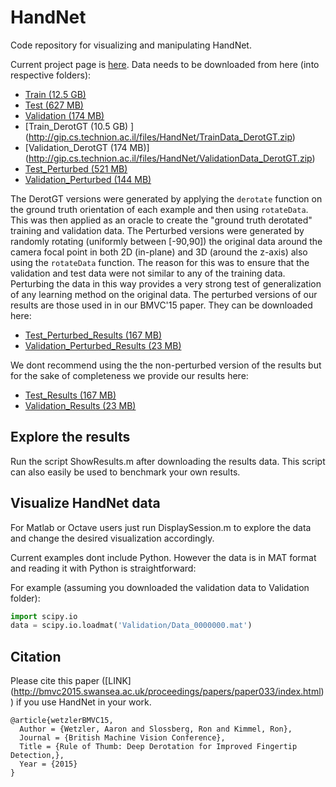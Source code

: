 # HandNet
Code repository for visualizing and manipulating HandNet.

Current project page is [here](http://www.cs.technion.ac.il/~twerd/HandNet/). 
Data needs to be downloaded from here (into respective folders):
* [Train (12.5 GB) ](http://gip.cs.technion.ac.il/files/HandNet/TrainData.rar)
* [Test (627 MB) ](http://gip.cs.technion.ac.il/files/HandNet/TestData.zip)
* [Validation (174 MB)](http://gip.cs.technion.ac.il/files/HandNet/ValidationData.zip)
* [Train_DerotGT (10.5 GB) ] (http://gip.cs.technion.ac.il/files/HandNet/TrainData_DerotGT.zip)
* [Validation_DerotGT (174 MB)] (http://gip.cs.technion.ac.il/files/HandNet/ValidationData_DerotGT.zip)
* [Test_Perturbed (521 MB) ](http://gip.cs.technion.ac.il/files/HandNet/TestData_Perturbed.zip)
* [Validation_Perturbed (144 MB)](http://gip.cs.technion.ac.il/files/HandNet/ValidationData_Perturbed.zip)

The DerotGT versions were generated by applying the ```derotate``` function on the ground truth
orientation of each example and then using ```rotateData```. This was then applied as an oracle to create the "ground truth
derotated" training and validation data. 
The Perturbed versions were generated by randomly rotating (uniformly between [-90,90]) the 
original data around the camera focal point in both 2D (in-plane) and 3D (around the z-axis)
also using the ```rotateData``` function. 
The reason for this was to ensure that the validation and test data were not similar to any of the 
training data. Perturbing the data in this way provides a very strong test of generalization
of any learning method on the original data. The perturbed versions of our results are those used in
in our BMVC'15 paper. They can be downloaded here:
* [Test_Perturbed_Results (167 MB)](http://gip.cs.technion.ac.il/files/HandNet/TestData_Perturbed_Results.mat)
* [Validation_Perturbed_Results (23 MB)](http://gip.cs.technion.ac.il/files/HandNet/ValidationData_Perturbed_Results.mat)

We dont recommend using the the non-perturbed version of the results but for the sake of completeness
we provide our results here:
* [Test_Results (167 MB)](http://gip.cs.technion.ac.il/files/HandNet/TestData_Results.mat)
* [Validation_Results (23 MB)](http://gip.cs.technion.ac.il/files/HandNet/ValidationData_Results.mat)

## Explore the results
Run the script ShowResults.m after downloading the results data. This script can also easily be used to benchmark your own
results.

## Visualize HandNet data
For Matlab or Octave users just run DisplaySession.m to explore the data and change
the desired visualization accordingly. 

Current examples dont include Python. However the data is in MAT format
and reading it with Python is straightforward:

For example (assuming you downloaded the validation data to Validation folder):
```python
import scipy.io
data = scipy.io.loadmat('Validation/Data_0000000.mat')
```

## Citation
Please cite this paper ([LINK] (http://bmvc2015.swansea.ac.uk/proceedings/papers/paper033/index.html)) if you use HandNet in your work.

    @article{wetzlerBMVC15,
      Author = {Wetzler, Aaron and Slossberg, Ron and Kimmel, Ron},
      Journal = {British Machine Vision Conference},
      Title = {Rule of Thumb: Deep Derotation for Improved Fingertip Detection,},
      Year = {2015}
    }

	
